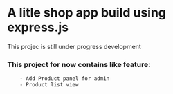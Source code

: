#   A litle shop app build using express.js

This projec is still under progress development

### This project for now contains like feature:

        - Add Product panel for admin
        - Product list view
